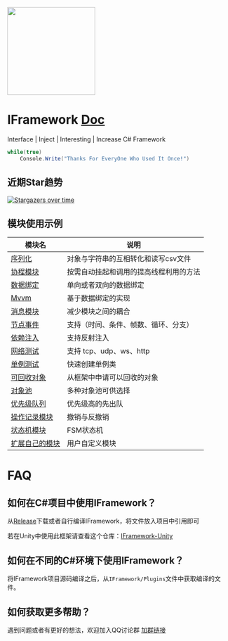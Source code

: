 <a href="https://jq.qq.com/?_wv=1027&k=sbKbmsTY"><img src="http://p.qlogo.cn/gh/782290296/782290296/0" width="200" height="200"></a>

# IFramework [Doc](https://blog.csdn.net/qq_37221502/category_10284376.html?spm=1001.2014.3001.5482)

Interface | Inject | Interesting | Increase  C# Framework

``` csharp
while(true)
    Console.Write("Thanks For EveryOne Who Used It Once!")
```

## 近期Star趋势
[![Stargazers over time](https://starchart.cc/OnClick9927/IFramework.svg)](https://starchart.cc/OnClick9927/IFramework)

## 模块使用示例

|模块名|说明|
|----| ----|
|[序列化](Example-Readme/Serialization.md)|对象与字符串的互相转化和读写csv文件|
|[协程模块](Example-Readme/Coroutine.md)|按需自动挂起和调用的提高线程利用的方法|
|[数据绑定](Example-Readme/Bind.md)|单向或者双向的数据绑定|
|[Mvvm](Example-Readme/Mvvm.md)|基于数据绑定的实现|
|[消息模块](Example-Readme/Message.md)|减少模块之间的耦合|
|[节点事件](https://github.com/OnClick9927/IFramework_CS/blob/master/Framework/Example/Examples/NodeActionTest.cs)|支持（时间、条件、帧数、循环、分支）|
|[依赖注入](Example-Readme/Inject.md)|支持反射注入|
|[网络测试](https://github.com/OnClick9927/IFramework_CS/blob/master/Framework/Example/Examples/NetTest.cs)|支持 tcp、udp、ws、http|
|[单例测试](Example-Readme/Singleton.md)|快速创建单例类|
|[可回收对象](Example-Readme/RecyclableObject.md)|从框架中申请可以回收的对象|
|[对象池](Example-Readme/Pool.md)|多种对象池可供选择|
|[优先级队列](Example-Readme/PriorityQueue.md)|优先级高的先出队|
|[操作记录模块](Example-Readme/Record.md)|撤销与反撤销|
|[状态机模块](https://github.com/OnClick9927/IFramework_CS/blob/master/Framework/Example/Examples/FsmTest.cs)|FSM状态机|
|[扩展自己的模块](Example-Readme/Module.md)|用户自定义模块|

# FAQ

## 如何在C#项目中使用IFramework？
从[Release](https://github.com/OnClick9927/IFramework/releases)下载或者自行编译IFramework，将文件放入项目中引用即可

若在Unity中使用此框架请查看这个仓库：[IFramework-Unity](https://github.com/OnClick9927/IFramework-Unity)

## 如何在不同的C#环境下使用IFramework？
将IFramework项目源码编译之后，从`IFramework/Plugins`文件中获取编译的文件。

## 如何获取更多帮助？
遇到问题或者有更好的想法，欢迎加入QQ讨论群 [加群链接](https://jq.qq.com/?_wv=1027&k=sbKbmsTY)